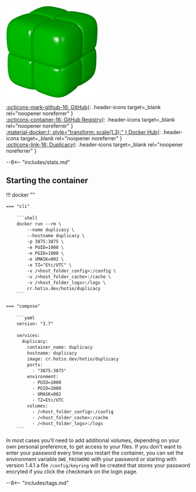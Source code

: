 <div class="image-logo"><img src="/img/image-logos/duplicacy.png" alt="logo"></div>

[:octicons-mark-github-16: GitHub](https://github.com/hotio/duplicacy){: .header-icons target=_blank rel="noopener noreferrer" }  
[:octicons-container-16: GitHub Registry](https://github.com/orgs/hotio/packages/container/package/duplicacy){: .header-icons target=_blank rel="noopener noreferrer" }  
[:material-docker:{: style="transform: scale(1.3);" } Docker Hub](https://hub.docker.com/r/hotio/duplicacy){: .header-icons target=_blank rel="noopener noreferrer" }  
[:octicons-link-16: Duplicacy](https://duplicacy.com){: .header-icons target=_blank rel="noopener noreferrer" }  

--8<-- "includes/stats.md"

## Starting the container

!!! docker ""

    === "cli"

        ```shell
        docker run --rm \
            --name duplicacy \
            --hostname duplicacy \
            -p 3875:3875 \
            -e PUID=1000 \
            -e PGID=1000 \
            -e UMASK=002 \
            -e TZ="Etc/UTC" \
            -v /<host_folder_config>:/config \
            -v /<host_folder_cache>:/cache \
            -v /<host_folder_logs>:/logs \
            cr.hotio.dev/hotio/duplicacy
        ```

    === "compose"

        ```yaml
        version: "3.7"

        services:
          duplicacy:
            container_name: duplicacy
            hostname: duplicacy
            image: cr.hotio.dev/hotio/duplicacy
            ports:
              - "3875:3875"
            environment:
              - PUID=1000
              - PGID=1000
              - UMASK=002
              - TZ=Etc/UTC
            volumes:
              - /<host_folder_config>:/config
              - /<host_folder_cache>:/cache
              - /<host_folder_logs>:/logs
        ```

In most cases you'll need to add additional volumes, depending on your own personal preference, to get access to your files. If you don't want to enter your password every time you restart the container, you can set the environment variable `DWE_PASSWORD` with your password or starting with version 1.4.1 a file `/config/keyring` will be created that stores your password encryted if you click the checkmark on the login page.

--8<-- "includes/tags.md"
